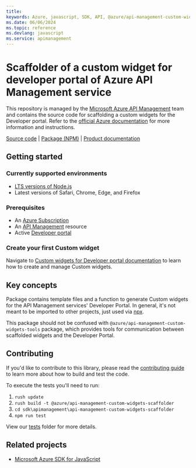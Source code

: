```yaml
---
title: 
keywords: Azure, javascript, SDK, API, @azure/api-management-custom-widgets-scaffolder, apimanagement
ms.date: 06/06/2024
ms.topic: reference
ms.devlang: javascript
ms.service: apimanagement
---
```

# Scaffolder of a custom widget for developer portal of Azure API Management service

This repository is managed by the [Microsoft Azure API Management](https://aka.ms/apimrocks) team and contains the
source code for scaffolding a custom widgets for the Developer portal. Refer to
the [official Azure documentation](https://aka.ms/apimdocs/portal/customwidgets) for more information and instructions.

[Source code](https://github.com/Azure/azure-sdk-for-js/blob/main/sdk/apimanagement/api-management-custom-widgets-scaffolder/) |
[Package (NPM)](https://www.npmjs.com/package/@azure/api-management-custom-widgets-scaffolder) |
[Product documentation](https://aka.ms/apimdocs/portal/)

## Getting started

### Currently supported environments

- [LTS versions of Node.js](https://github.com/nodejs/release#release-schedule)
- Latest versions of Safari, Chrome, Edge, and Firefox

### Prerequisites

- An [Azure Subscription](https://azure.microsoft.com)
- An [API Management](https://aka.ms/apimdocs/) resource
- Active [Developer portal](https://aka.ms/apimdocs/portal/)

### Create your first Custom widget

Navigate to [Custom widgets for Developer portal documentation](https://aka.ms/apimdocs/portal/customwidgets) to learn how to create and manage Custom widgets.

## Key concepts

Package contains template files and a function to generate Custom widgets for the API Management services' Developer Portal. In general, it's not meant to be imported to other projects, just used via [npx](https://docs.npmjs.com/cli/v7/commands/npx). 

This package should not be confused with `@azure/api-management-custom-widgets-tools` package, which provides tools for communication between scaffolded widgets and the Developer Portal.

## Contributing

If you'd like to contribute to this library, please read the [contributing guide](https://github.com/Azure/azure-sdk-for-js/blob/main/CONTRIBUTING.md) to learn more about how to build and test the code.

To execute the tests you'll need to run:

1. `rush update`
2. `rush build -t @azure/api-management-custom-widgets-scaffolder`
3. `cd sdk\apimanagement\api-management-custom-widgets-scaffolder`
4. `npm run test`

View our [tests](https://github.com/Azure/azure-sdk-for-js/blob/main/sdk/apimanagement/api-management-custom-widgets-scaffolder/test)
folder for more details.

## Related projects

- [Microsoft Azure SDK for JavaScript](https://github.com/Azure/azure-sdk-for-js)

